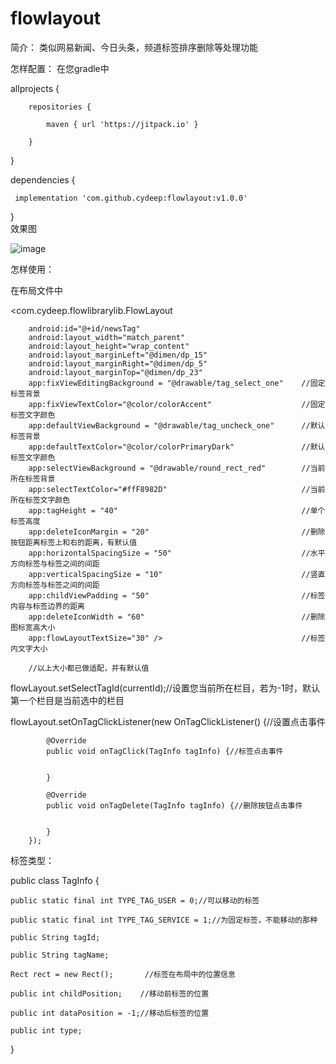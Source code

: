 # flowlayout
简介：
类似网易新闻、今日头条，频道标签排序删除等处理功能  

怎样配置：
在您gradle中

allprojects {

        repositories {
        
            maven { url 'https://jitpack.io' }
        
        }
    
}
    
dependencies {

     implementation 'com.github.cydeep:flowlayout:v1.0.0'   
     
}  
效果图

![image](https://github.com/cydeep/flowlayout/blob/master/app/src/main/res/drawable/impression.gif)


怎样使用：

在布局文件中

<com.cydeep.flowlibrarylib.FlowLayout

        android:id="@+id/newsTag"
        android:layout_width="match_parent"
        android:layout_height="wrap_content"
        android:layout_marginLeft="@dimen/dp_15"
        android:layout_marginRight="@dimen/dp_5"
        android:layout_marginTop="@dimen/dp_23"
        app:fixViewEditingBackground = "@drawable/tag_select_one"    //固定标签背景
        app:fixViewTextColor="@color/colorAccent"                    //固定标签文字颜色
        app:defaultViewBackground = "@drawable/tag_uncheck_one"      //默认标签背景
        app:defaultTextColor="@color/colorPrimaryDark"               //默认标签文字颜色
        app:selectViewBackground = "@drawable/round_rect_red"        //当前所在标签背景
        app:selectTextColor="#ffF8982D"                              //当前所在标签文字颜色
        app:tagHeight = "40"                                         //单个标签高度
        app:deleteIconMargin = "20"                                  //删除按钮距离标签上和右的距离，有默认值
        app:horizontalSpacingSize = "50"                             //水平方向标签与标签之间的间距
        app:verticalSpacingSize = "10"                               //竖直方向标签与标签之间的间距
        app:childViewPadding = "50"                                  //标签内容与标签边界的距离
        app:deleteIconWidth = "60"                                   //删除图标宽高大小
        app:flowLayoutTextSize="30" />                               //标签内文字大小
        
        //以上大小都已做适配，并有默认值

flowLayout.setSelectTagId(currentId);//设置您当前所在栏目，若为-1时，默认第一个栏目是当前选中的栏目

flowLayout.setOnTagClickListener(new OnTagClickListener() {//设置点击事件

            @Override
            public void onTagClick(TagInfo tagInfo) {//标签点击事件   
            

            }

            @Override
            public void onTagDelete(TagInfo tagInfo) {//删除按钮点击事件
            

            }
        });
        
 标签类型：
 
 public class TagInfo {
 
    public static final int TYPE_TAG_USER = 0;//可以移动的标签
    
    public static final int TYPE_TAG_SERVICE = 1;//为固定标签，不能移动的那种
    
    public String tagId;
    
    public String tagName;
    
    Rect rect = new Rect();       //标签在布局中的位置信息
    
    public int childPosition;    //移动前标签的位置
    
    public int dataPosition = -1;//移动后标签的位置
    
    public int type;
}
